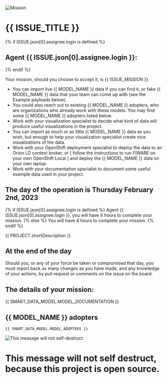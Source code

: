 
![Mission](https://computate.neocities.org/png/rh-impact-logo-black-text-white-background-long.png "Hackathon Task for {{ PROJECT.title }}")

# {{ ISSUE_TITLE }}

{% if ISSUE.json[0].assignee.login is defined %}
## Agent {{ ISSUE.json[0].assignee.login }}: 

{% endif %}

Your mission, should you choose to accept it, is {{ ISSUE_MISSION }}. 

- You can import live {{ MODEL_NAME }} data if you can find it, or fake {{ MODEL_NAME }} data that your team can come up with (see the Example payloads below). 
- You could also reach out to existing {{ MODEL_NAME }} adopters, who are organizations who already work with these models. You may find some {{ MODEL_NAME }} adopters listed below. 
- Work with your visualization specialist to decide what kind of data will produce useful visualizations in the project. 
- You can import as much or as little {{ MODEL_NAME }} data as you wish, but enough to help your visualization specialist create nice visualizations of the data. 
- Work with your OpenShift deployment specialist to deploy the data to an Orion LD context broker, or [ follow the instructions to run FIWARE on your own OpenShift Local ] and deploy the {{ MODEL_NAME }} data on your own laptop. 
- Work with your documentation specialist to document some useful example data used in your project. 

## The day of the operation is Thursday February 2nd, 2023

{% if ISSUE.json[0].assignee.login is defined %}
Agent {{ ISSUE.json[0].assignee.login }}, you will have 4 hours to complete your mission. 
{% else %}
You will have 4 hours to complete your mission. 
{% endif %}

{{ PROJECT.shortDescription }}

## At the end of the day

Should you, or any of your force be taken or compromised that day, you must report back as many changes as you have made, and any knowledge of your actions, by pull request or comments on the issue on the board. 

## The details of your mission: 

{{ SMART_DATA_MODEL.MODEL_DOCUMENTATION }}

## {{ MODEL_NAME }} adopters

```
{{ SMART_DATA_MODEL.MODEL_ADOPTERS }}
```

![This message will not self-destruct. ](https://computate.neocities.org/png/mission-impossible-message.png "This message will not self-destruct. ")

# This message will not self destruct, because this project is open source. 
